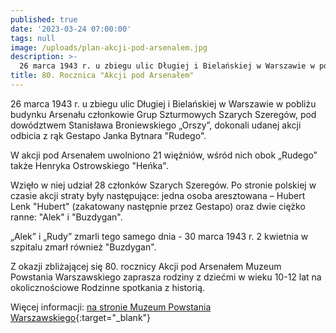 ```yaml
---
published: true
date: '2023-03-24 07:00:00'
tags: null
image: /uploads/plan-akcji-pod-arsenalem.jpg
description: >-
  26 marca 1943 r. u zbiegu ulic Długiej i Bielańskiej w Warszawie w pobliżu budynku Arsenału członkowie Grup Szturmowych Szarych Szeregów, pod dowództwem Stanisława Broniewskiego „Orszy”, dokonali udanej akcji odbicia z rąk Gestapo Janka Bytnara "Rudego".
title: 80. Rocznica "Akcji pod Arsenałem"
---
```


26 marca 1943 r. u zbiegu ulic Długiej i Bielańskiej w Warszawie w pobliżu budynku Arsenału członkowie Grup Szturmowych Szarych Szeregów, pod dowództwem Stanisława Broniewskiego „Orszy”, dokonali udanej akcji odbicia z rąk Gestapo Janka Bytnara "Rudego".

W akcji pod Arsenałem uwolniono 21 więźniów, wśród nich obok „Rudego” także Henryka Ostrowskiego "Heńka". 

Wzięło w niej udział 28 członków Szarych Szeregów. Po stronie polskiej w czasie akcji straty były następujące: jedna osoba aresztowana – Hubert Lenk "Hubert" (zakatowany następnie przez Gestapo) oraz dwie ciężko ranne: "Alek" i "Buzdygan".

„Alek” i „Rudy” zmarli tego samego dnia - 30 marca 1943 r. 2 kwietnia w szpitalu zmarł również "Buzdygan".

Z okazji zbliżającej się 80. rocznicy Akcji pod Arsenałem Muzeum Powstania Warszawskiego zaprasza rodziny z dziećmi w wieku 10-12 lat na okolicznościowe Rodzinne spotkania z historią.

Więcej informacji: [na stronie Muzeum Powstania Warszawskiego](https://www.1944.pl/artykul/rodzinne-spotkania-z-historia.-akcja-pod-arsena,5367.html){:target="_blank"}

